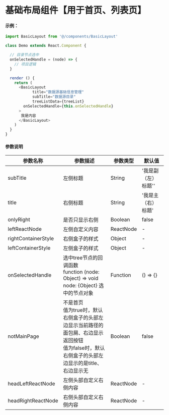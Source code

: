 # 基础布局组件【用于首页、列表页】

#### 示例：

```js
import BasicLayout from '@/components/BasicLayout'

class Demo extends React.Component {

  // 目录节点选中
  onSelectedHandle = (node) => {
    // 项目逻辑
  }

  render () {
  	return (
      <BasicLayout
  			title="数据源基础信息管理"
  			subTitle="数据源目录"
  			treeListData={treeList}
        onSelectedHandle={this.onSelectedHandle}
      >
       我是内容
      </BasicLayout>
  	)
  }
}
```

#### 参数说明

|  参数名称  | 参数描述 | 参数类型 | 默认值 |
|  ----  | ----  | ----  | ----  |
|  subTitle  | 左侧标题 | String | '我是副（左）标题'' |
|  title  | 右侧标题 | String | '我是主（右）标题' |
|  onlyRight  | 是否只显示右侧 | Boolean | false |
|  leftReactNode  | 左侧自定义内容 | ReactNode | - |
|  rightContainerStyle  | 右侧盒子的样式 | Object | - |
|  leftContainerStyle  | 左侧盒子的样式 | Object | - |
|  onSelectedHandle  | 选中tree节点的回调函数 <br/> function (node: Object) => void <br/> node: {Object} 选中的节点对象 | Function | () => {} |
|  notMainPage  | 不是首页 <br/> 值为true时，默认右侧盒子的头部左边显示当前路径的面包屑、右边显示返回按钮 <br/> 值为false时，默认右侧盒子的头部左边显示的是title、右边显示无 | Boolean | false |
|  headLeftReactNode  | 左侧头部自定义右侧内容 | ReactNode | - |
|  headRightReactNode  | 右侧头部自定义右侧内容 | ReactNode | - |

